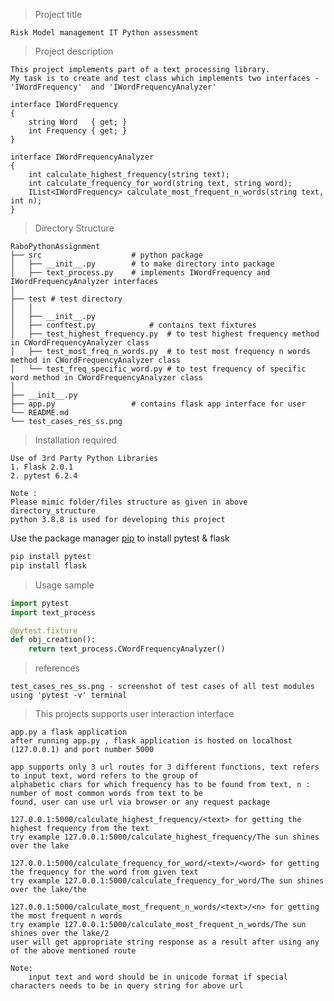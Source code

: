 > Project title

	Risk Model management IT Python assessment

> Project description

	This project implements part of a text processing library. 
	My task is to create and test class which implements two interfaces - 'IWordFrequency'  and 'IWordFrequencyAnalyzer' 

	interface IWordFrequency 
	{
		string Word   { get; }
		int Frequency { get; }
	}

	interface IWordFrequencyAnalyzer 
	{
		int calculate_highest_frequency(string text);
		int calculate_frequency_for_word(string text, string word);
		IList<IWordFrequency> calculate_most_frequent_n_words(string text, int n);
	}
        
> Directory Structure

	RaboPythonAssignment
	├── src                    # python package
	│   ├── __init__.py        # to make directory into package
	│   ├── text_process.py    # implements IWordFrequency and IWordFrequencyAnalyzer interfaces
	│    
	├── test # test directory 
	│   │  
	│   ├── __init__.py
	│   ├── conftest.py  		   # contains text fixtures   
	│   ├── test_highest_frequency.py  # to test highest frequency method in CWordFrequencyAnalyzer class
	│   ├── test_most_freq_n_words.py  # to test most frequency n words method in CWordFrequencyAnalyzer class
	│   └── test_freq_specific_word.py # to test frequency of specific word method in CWordFrequencyAnalyzer class
	│
	├── __init__.py 
	├── app.py  			   # contains flask app interface for user
	└── README.md			
	└── test_cases_res_ss.png

> Installation required

	Use of 3rd Party Python Libraries
	1. Flask 2.0.1
	2. pytest 6.2.4

	Note :
	Please mimic folder/files structure as given in above directory_structure
	python 3.8.8 is used for developing this project

Use the package manager [pip](https://pip.pypa.io/en/stable/) to install pytest & flask

```bash
pip install pytest
pip install flask
```

> Usage sample

```python
import pytest
import text_process

@pytest.fixture
def obj_creation():
	return text_process.CWordFrequencyAnalyzer()

```

> references

	test_cases_res_ss.png - screenshot of test cases of all test modules using 'pytest -v' terminal


> This projects supports user interaction interface

	app.py a flask application
	after running app.py , flask application is hosted on localhost (127.0.0.1) and port number 5000

	app supports only 3 url routes for 3 different functions, text refers to input text, word refers to the group of 	
	alphabetic chars for which frequency has to be found from text, n : number of most common words from text to be 	
	found, user can use url via browser or any request package

	127.0.0.1:5000/calculate_highest_frequency/<text> for getting the highest frequency from the text
	try example 127.0.0.1:5000/calculate_highest_frequency/The sun shines over the lake
	
	127.0.0.1:5000/calculate_frequency_for_word/<text>/<word> for getting the frequency for the word from given text
	try example 127.0.0.1:5000/calculate_frequency_for_word/The sun shines over the lake/the
	
	127.0.0.1:5000/calculate_most_frequent_n_words/<text>/<n> for getting the most frequent n words
	try example 127.0.0.1:5000/calculate_most_frequent_n_words/The sun shines over the lake/2
	user will get appropriate string response as a result after using any of the above mentioned route

	Note: 
		input text and word should be in unicode format if special characters needs to be in query string for above url

